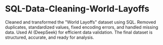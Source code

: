 # SQL-Data-Cleaning-World-Layoffs
Cleaned and transformed the "World Layoffs" dataset using SQL. Removed duplicates, standardized values, fixed encoding errors, and handled missing data. Used AI (DeepSeek) for efficient data validation. The final dataset is structured, accurate, and ready for analysis.
